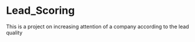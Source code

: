 # Lead_Scoring
This is a project on increasing attention of a company according to the lead quality
